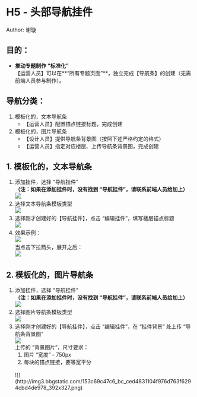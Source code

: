 # H5 - 头部导航挂件

Author: 谢璇

## 目的：
* **推动专题制作 “标准化”**
    <br />
    【运营人员】可以在**“所有专题页面”**，独立完成【导航条】的创建（无需前端人员参与制作）。

## 导航分类：
1. 模板化的，文本导航条
    * 【运营人员】配置锚点链接标题，完成创建
2. 模板化的，图片导航条
    * 【设计人员】提供导航条背景图（按照下述严格约定的格式）
    * 【运营人员】指定对应楼层、上传导航条背景图，完成创建

## 1. 模板化的，文本导航条
1. 添加挂件，选择 “导航挂件”
    <br />
    **（注：如果在添加挂件时，没有找到 “导航挂件”，请联系前端人员给加上）**
    <br />
    ![](http://img2.bbgstatic.com/1518af26d6d_bc_4f1a30135d67b9b2d83a43e4ca7e8921_282x137.png)
2. 选择文本导航条模板类型
    <br />
    ![](http://img1.bbgstatic.com/153c68feb74_bc_30034d632e35d725d9b78986172a1c3b_188x219.png)
3. 选择刚才创建好的【导航挂件】，点击 “编辑挂件”，填写楼层锚点标题
    <br />
    ![](http://img3.bbgstatic.com/153c692e52b_bc_a6018f535b97c4091731fa6283f85d9e_992x375.png)
4. 效果示例：
    <br />
    ![](http://img0.bbgstatic.com/153c69ee9da_bc_f5a3a75260d70e2f6634912f54f04ee7_394x72.png)
    <br />
    当点击下拉箭头，展开之后：
    <br />
    ![](http://img3.bbgstatic.com/153c69ef101_bc_9025c4971ea895065c7a2867ed76c8d1_393x172.png)

## 2. 模板化的，图片导航条
1. 添加挂件，选择 “导航挂件”
    <br />
    **（注：如果在添加挂件时，没有找到 “导航挂件”，请联系前端人员给加上）**
    <br />
    ![](http://img2.bbgstatic.com/1518af26d6d_bc_4f1a30135d67b9b2d83a43e4ca7e8921_282x137.png)
2. 选择图片导航条模板类型
    <br />
    ![](http://img2.bbgstatic.com/153c6a63147_bc_9c7dc37f619e8e093b45d7177539fa13_190x226.png)
3. 选择刚才创建好的【导航挂件】，点击 “编辑挂件”，在 “挂件背景” 处上传 “导航条背景图”
    <br />
    ![](http://img3.bbgstatic.com/153c6715abe_bc_5a9ffc32a56a39aa57a8768381b672f8_391x194.png)
    <br />
    上传的 “背景图片”，尺寸要求：
    1. 图片 “宽度” - 750px
    2. 每块的锚点链接，要等宽平分
    <br />
    ![](http://img3.bbgstatic.com/153c69c47c6_bc_ced4831104f976d763f6294cbd4de978_392x327.png)
